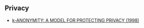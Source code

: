 ## Privacy

* [k-ANONYMITY: A MODEL FOR PROTECTING PRIVACY (1998)](https://dataprivacylab.org/dataprivacy/projects/kanonymity/kanonymity.pdf)
